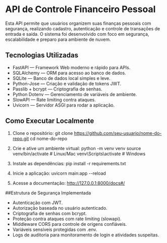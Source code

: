 # API de Controle Financeiro Pessoal

Esta API permite que usuários organizem suas finanças pessoais com segurança, realizando cadastro, autenticação e controle de transações de entrada e saída. O sistema foi desenvolvido com foco em segurança, escalabilidade e preparo para ambiente de nuvem.

## Tecnologias Utilizadas

- FastAPI — Framework Web moderno e rápido para APIs.
- SQLAlchemy — ORM para acesso ao banco de dados.
- SQLite — Banco de dados local simples e leve.
- Python-Jose — Criação e validação de tokens JWT.
- Passlib + bcrypt — Criptografia de senhas.
- Python Dotenv — Gerenciamento de variáveis de ambiente.
- SlowAPI — Rate limiting contra ataques.
- Uvicorn — Servidor ASGI para rodar a aplicação.

## Como Executar Localmente

1. Clone o repositório:
   git clone https://github.com/seu-usuario/nome-do-repo.git
   cd nome-do-repo

2. Crie e ative um ambiente virtual:
   python -m venv venv
   source venv/bin/activate # Linux/Mac
   venv\Scripts\activate # Windows

3. Instale as dependências:
   pip install -r requirements.txt

4. Inicie a aplicação:
   uvicorn main:app --reload

5. Acesse a documentação:
   http://127.0.0.1:8000/docs#/

##Estrutura de Segurança Implementada

- Autenticação com JWT.
- Autorização baseada no usuário autenticado.
- Criptografia de senhas com bcrypt.
- Proteção contra ataques com rate limiting (slowapi).
- Middleware CORS para controle de origens confiáveis.
- Variáveis sensíveis protegidas com .env.
- Logs de auditoria para monitoramento de login e atividades suspeitas.
